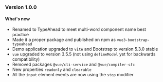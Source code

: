 ### Version 1.0.0

#### What's new

- Renamed to TypeAhead to meet multi-word component name best practice
- Made it a proper package and published on npm as `vue3-bootstrap-typeahead`
- Demo application upgraded to `vite` and Bootstrap to version 5.3.0 stable
- `vue` upgraded to version 3.5.5 (not using `defineModel` yet for backwards compatibility)
- Removed packages `@vue/cli-service` and `@vue/compiler-sfc`
- New properties `readonly` and `clearable`
- All the `input` element events are now using the `stop` modifier
